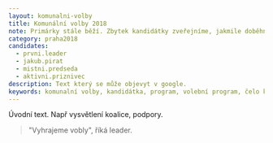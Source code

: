 ```yaml
---
layout: komunalni-volby
title: Komunální volby 2018
note: Primárky stále běží. Zbytek kandidátky zveřejníme, jakmile doběhnou.
category: praha2018
candidates:
  - prvni.leader
  - jakub.pirat
  - mistni.predseda
  - aktivni.priznivec
description: Text který se může objevyt v google. 
keywords: komunalní volby, kandidátka, program, volební program, čelo kanditátky, leader, pirátská kandiátka, pirátský program 
---
```


Úvodní text. Např vysvětlení koalice, podpory.

> "Vyhrajeme vobly", říká leader.

